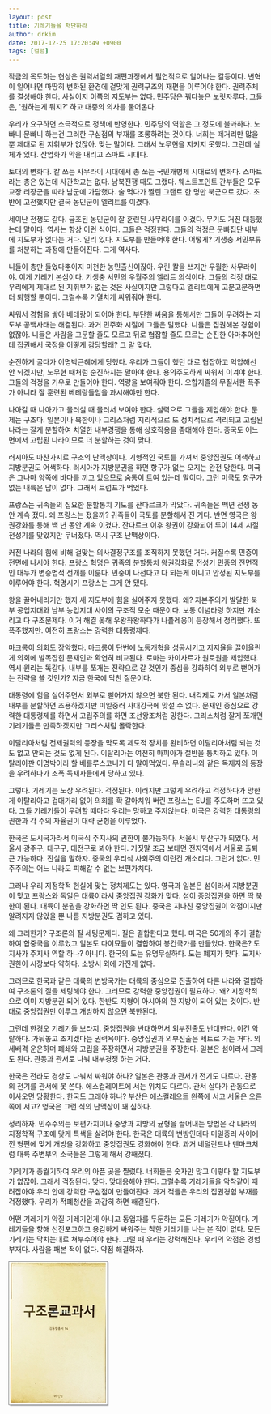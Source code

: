 ```yaml
---
layout: post
title: 기레기들을 처단하라
author: drkim
date: 2017-12-25 17:20:49 +0900
tags: [컬럼]
---
```

작금의 목도하는 현상은 권력서열의 재편과정에서 필연적으로 일어나는 갈등이다. 변혁이 일어나면 마땅히 변화된 환경에 걸맞게 권력구조의 재편을 이루어야 한다. 권력주체를 결성해야 한다. 사실이지 이쪽의 지도부는 없다. 민주당은 꿔다놓은 보릿자루다. 그들은, '원하는게 뭐지?' 하고 대중의 의사를 물어온다. 

  


우리가 요구하면 소극적으로 정책에 반영한다. 민주당의 역할은 그 정도에 불과하다. 노빠니 문빠니 하는건 그러한 구심점의 부재를 조롱하려는 것이다. 너희는 떼거리만 많을 뿐 제대로 된 지휘부가 없잖아. 맞는 말이다. 그래서 노무현을 지키지 못했다. 그런데 실체가 있다. 산업화가 막을 내리고 스마트 시대다.

  


토대의 변화다. 칼 쓰는 사무라이 시대에서 총 쏘는 국민개병제 시대로의 변화다. 스마트라는 총은 있는데 사관학교는 없다. 남북전쟁 때도 그랬다. 웨스트포인트 간부들은 모두 교장 리장군을 따라 남군에 가담했다. 술 먹다가 짤린 그랜트 한 명만 북군으로 갔다. 초반에 고전했지만 결국 농민군이 엘리트를 이겼다.

  


세이난 전쟁도 같다. 급조된 농민군이 잘 훈련된 사무라이를 이겼다. 무기도 거진 대등했는데 말이다. 역사는 항상 이런 식이다. 그들은 걱정한다. 그들의 걱정은 문빠집단 내부에 지도부가 없다는 거다. 일리 있다. 지도부를 만들어야 한다. 어떻게? 기생충 서민부류를 처분하는 과정에 만들어진다. 그게 역사다.

  


니들이 총만 들었다뿐이지 미천한 농민출신이잖아. 우린 칼을 쓰지만 우월한 사무라이야. 이게 기레기 본심이다. 기생충 서민의 우월주의 엘리트 의식이다. 그들의 걱정 대로 우리에게 제대로 된 지휘부가 없는 것은 사실이지만 그렇다고 엘리트에게 고분고분하면 더 퇴행할 뿐이다. 그럴수록 가열차게 싸워줘야 한다.

  


싸워서 경험을 쌓아 베테랑이 되어야 한다. 부단한 싸움을 통해서만 그들이 우려하는 지도부 공백사태는 해결된다. 과거 민주화 시절에 그들은 말했다. 니들은 집권해본 경험이 없잖아. 니들은 사람을 고문할 줄도 모르고 뒤로 협잡할 줄도 모르는 순진한 아마추어인데 집권해서 국정을 어떻게 감당할래? 그 말 맞다.

  


순진하게 굴다가 이명박근혜에게 당했다. 우리가 그들이 했던 대로 협잡하고 억압해선 안 되겠지만, 노무현 때처럼 순진하지는 말아야 한다. 용의주도하게 싸워서 이겨야 한다. 그들의 걱정을 기우로 만들어야 한다. 역량을 보여줘야 한다. 오합지졸의 무질서한 폭주가 아니라 잘 훈련된 베테랑들임을 과시해야만 한다. 

  


나아갈 때 나아가고 물러설 때 물러서 보여야 한다. 실력으로 그들을 제압해야 한다. 문제는 구조다. 일본이나 북한이나 그리스처럼 지리적으로 또 정치적으로 격리되고 고립된 나라는 잘게 분할하여 치열한 내부경쟁을 통해 상호작용을 증대해야 한다. 중국도 어느 면에서 고립된 나라이므로 더 분할하는 것이 맞다. 

  


러시아도 마찬가지로 구조의 난맥상이다. 기형적인 국토를 가져서 중앙집권도 어색하고 지방분권도 어색하다. 러시아가 지방분권을 하면 항구가 없는 오지는 완전 망한다. 미국은 그나마 양쪽에 바다를 끼고 있으므로 숨통이 트여 있는데 말이다. 그런 미국도 항구가 없는 내륙은 답이 없다. 그래서 트럼프가 먹었다.

  


프랑스는 귀족들의 집요한 분할통치 기도를 잔다르크가 막았다. 귀족들은 백년 전쟁 동안 계속 졌다. 왜 프랑스는 졌을까? 귀족들이 국토를 분할해서 진 거다. 반면 영국은 왕권강화를 통해 백 년 동안 계속 이겼다. 잔다르크 이후 왕권이 강화되어 루이 14세 시절 전성기를 맞았지만 무너졌다. 역시 구조 난맥상이다.

  


커진 나라의 힘에 비해 걸맞는 의사결정구조를 조직하지 못했던 거다. 커질수록 민중이 전면에 나서야 한다. 프랑스 혁명은 귀족의 분할통치 왕권강화로 전성기 민중의 전면적인 대두가 변증법적 전개를 이룬다. 민중이 나선다고 다 되는게 아니고 안정된 지도부를 이루어야 한다. 혁명시기 프랑스는 그게 안 됐다.

  


왕을 끌어내리기만 했지 새 지도부에 힘을 실어주지 못했다. 왜? 자본주의가 발달한 북부 공업지대와 남부 농업지대 사이의 구조적 모순 때문이다. 보통 이념타령 하지만 개소리고 다 구조문제다. 이거 해결 못해 우왕좌왕하다가 나폴레옹이 등장해서 정리했다. 또 폭주했지만. 여전히 프랑스는 강력한 대통령제다. 

  


마크롱이 의회도 장악했다. 마크롱이 단번에 노동개혁을 성공시키고 지지율을 끌어올린게 의회에 발목잡힌 문재인과 확연히 비교된다. 로마는 카이사르가 원로원을 제압했다. 역시 원리는 똑같다. 내부를 쪼개는 전략으로 갈 것인가 종심을 강화하여 외부로 뻗어가는 전략을 쓸 것인가? 지금 한국에 닥친 질문이다. 

  


대통령에 힘을 실어주면서 외부로 뻗어가지 않으면 북한 된다. 내각제로 가서 일본처럼 내부를 분할하면 조용하겠지만 미일중러 사대강국에 맞설 수 없다. 문재인 중심으로 강력한 대통령제를 하면서 고립주의를 하면 조선왕조처럼 망한다. 그리스처럼 잘게 쪼개면 기레기들은 만족하겠지만 그리스처럼 몰락한다. 

  


이탈리아처럼 전제권력의 등장을 막도록 제도적 장치를 완비하면 이탈리아처럼 되는 것도 없고 안되는 것도 없게 된다. 이탈리아는 여전히 마피아가 절반을 통치하고 있다. 이탈리아판 이명박이라 할 베를루스코니가 다 말아먹었다. 무솔리니와 같은 독재자의 등장을 우려하다가 조폭 독재자들에게 당하고 있다. 

  


그렇다. 기레기는 노상 우려된다. 걱정된다. 이러지만 그렇게 우려하고 걱정하다가 망한게 이탈리아고 겁대가리 없이 의회를 확 갈아치워 버린 프랑스는 EU를 주도하며 뜨고 있다. 그들 기레기들이 우려할 때마다 우리는 망하고 주저앉는다. 미국은 강력한 대통령의 권한과 각 주의 자율권이 대략 균형을 이루었다. 

  


한국은 도시국가라서 미국식 주지사의 권한이 불가능하다. 서울시 부산구가 되었다. 서울시 광주구, 대구구, 대전구로 봐야 한다. 거짓말 조금 보태면 전지역에서 서울로 출퇴근 가능하다. 진실을 말하자. 중국의 우리식 사회주의 이런건 개소리다. 그런거 없다. 민주주의는 어느 나라도 피해갈 수 없는 보편가치다. 

  


그러나 우리 지정학적 현실에 맞는 정치제도는 있다. 영국과 일본은 섬이라서 지방분권이 맞고 프랑스와 독일은 대륙이라서 중앙집권 강화가 맞다. 섬이 중앙집권을 하면 딱 북한이 된다. 대륙이 분권을 강화하면 딱 인도 된다. 중국은 지나친 중앙집권이 약점이지만 알려지지 않았을 뿐 나름 지방분권도 겸하고 있다. 

  


왜 그러한가? 구조론의 질 세팅문제다. 질은 결합한다고 했다. 미국은 50개의 주가 결합하여 합중국을 이루었고 일본도 다이묘들이 결합하여 봉건국가를 만들었다. 한국은? 도지사가 주지사 역할 하나? 아니다. 한국의 도는 유명무실하다. 도는 폐지가 맞다. 도지사 권한이 시장보다 약하다. 소방서 외에 가진게 없다.

  


그러므로 한국과 같은 대륙의 변방국가는 대륙의 중심으로 진출하여 다른 나라와 결합하여 구조론의 질을 세팅해야 한다. 그러므로 강력한 중앙집권이 필요하다. 왜? 지정학적으로 이미 지방분권 되어 있다. 한반도 지형이 아시아의 한 지방이 되어 있는 것이다. 반대로 중앙집권만 이루고 개방하지 않으면 북한된다.

  


그런데 한경오 기레기들 보라지. 중앙집권을 반대하면서 외부진출도 반대한다. 이건 악랄하다. 가둬놓고 조지겠다는 권력욕이다. 중앙집권과 외부진출은 세트로 가는 거다. 외세배격 운운하며 폐쇄와 고립을 주장하면서 지방분권을 주장한다. 일본은 섬이라서 그래도 된다. 관동과 관서로 나눠 내부경쟁 하는 거다.

  


한국은 전라도 경상도 나눠서 싸워야 하나? 일본은 관동과 관서가 전기도 다르다. 관동의 전기를 관서에 못 쓴다. 에스컬레이트에 서는 위치도 다르다. 관서 살다가 관동으로 이사오면 당황한다. 한국도 그래야 하나? 부산은 에스컬레으트 왼쪽에 서고 서울은 오른쪽에 서고? 영국은 그런 식의 난맥상이 꽤 심하다.

  


정리하자. 민주주의는 보편가치이나 중앙과 지방의 균형을 끌어내는 방법은 각 나라의 지정학적 구조에 맞게 특색을 살려야 한다. 한국은 대륙의 변방인데다 미일중러 사이에 낀 형편에 맞게 개방을 강화하고 중앙집권도 강화해야 한다. 과거 네덜란드나 덴마크처럼 대륙 주변부의 소국들은 그렇게 해서 강해졌다.

  


기레기가 총궐기하여 우리의 아픈 곳을 찔렀다. 너희들은 숫자만 많고 이렇다 할 지도부가 없잖아. 그래서 걱정된다. 맞다. 맞대응해야 한다. 그럴수록 기레기들을 악착같이 때려잡아야 우리 안에 강력한 구심점이 만들어진다. 과거 적들은 우리의 집권경험 부재를 걱정했다. 우리가 적폐청산을 과감히 하면 해결된다.

  


어떤 기레기가 악질 기레기인게 아니고 동업자를 두둔하는 모든 기레기가 악질이다. 기레기들을 향해 선전포고하고 용감하게 싸워주는 착한 기레기를 나는 본 적이 없다. 모든 기레기는 닥치는대로 쳐부수어야 한다. 그럴 때 우리는 강력해진다. 우리의 약점은 경험부재다. 사람을 패본 적이 없다. 약점 해결하자. 

  


![00.jpg](files/attach/images/198/820/909/00.jpg)